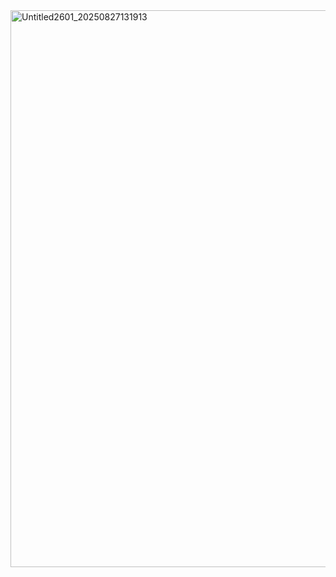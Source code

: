 <img width="1280" height="891" alt="Untitled2601_20250827131913" src="https://github.com/user-attachments/assets/4ea05786-d931-4a77-99f7-8acda100ec81" />
